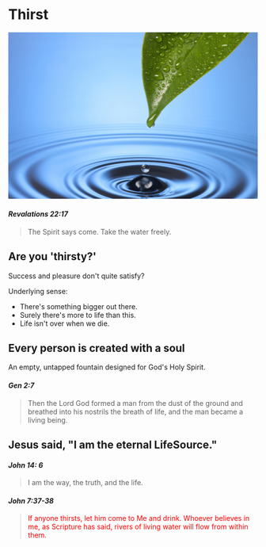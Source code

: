 # Thirst

![Thirst](../images/dreamstime_m_20309278.jpg "Thirst Image")


#### *Revalations 22:17*
>The Spirit says come. Take the water freely.

## Are you 'thirsty?'
Success and pleasure don't quite satisfy?

Underlying sense:
* There's something bigger out there.
* Surely there's more to life than this.
* Life isn't over when we die.

## Every person is created with a soul
An empty, untapped fountain designed for God's Holy Spirit.

#### *Gen 2:7*
> Then the Lord God formed a man from the dust of the ground and breathed into his nostrils the breath of life, and the man became a living being.


## Jesus said, "I am the eternal LifeSource."
#### *John 14: 6*
> I am the way, the truth, and the life. 

#### *John 7:37-38*
><p style="color: red">If anyone thirsts, let him come to Me and drink. Whoever believes in me, as Scripture has said, rivers of living water will flow from within them.</p>